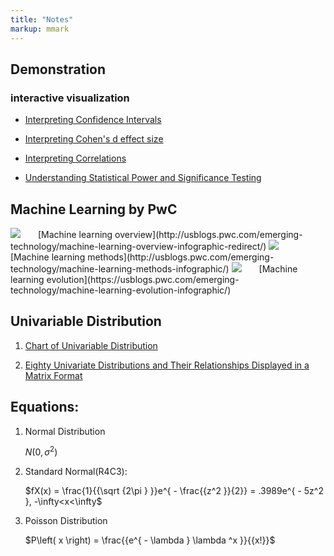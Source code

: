 ```yaml
---
title: "Notes"
markup: mmark
---
```


## Demonstration
### interactive visualization


- [Interpreting Confidence Intervals](http://rpsychologist.com/d3/CI/) 

- [Interpreting Cohen's d effect size](http://rpsychologist.com/d3/cohend/)

- [Interpreting Correlations](http://rpsychologist.com/d3/correlation/)

- [Understanding Statistical Power and Significance Testing](http://rpsychologist.com/d3/NHST/)

## Machine Learning by PwC

<img src="https://usblogs.pwc.com/emerging-technology/wp-content/uploads/2017/05/machine-learning-overview-thumb.png" style="max-width:15%;min-width:40px;" >
[Machine learning overview](http://usblogs.pwc.com/emerging-technology/machine-learning-overview-infographic-redirect/)

<img src="https://usblogs.pwc.com/emerging-technology/wp-content/uploads/2017/05/machine-learning-methods-thumb.png" style="max-width:15%;min-width:40px;" >
[Machine learning methods](http://usblogs.pwc.com/emerging-technology/machine-learning-methods-infographic/)

<img src="https://usblogs.pwc.com/emerging-technology/wp-content/uploads/2017/05/machine-learning-evolution-thumb.png" style="max-width:15%;min-width:40px;" >
[Machine learning evolution](https://usblogs.pwc.com/emerging-technology/machine-learning-evolution-infographic/)

## Univariable Distribution


1. [Chart of Univariable Distribution](https://www.wolfram.com/mathematica/new-in-8/parametric-probability-distributions/index.html)

    
    
1. [Eighty Univariate Distributions and Their Relationships Displayed in a Matrix Format](https://ieeexplore-ieee-org.proxy.lib.pdx.edu/abstract/document/5755180)

## Equations:

1. Normal Distribution

   $N\left(0,\sigma ^{2}\right)$
    
1. Standard Normal(R4C3):

   $fX(x) = \frac{1}{{\sqrt {2\pi } }}e^{ - \frac{{z^2 }}{2}} = .3989e^{ - 5z^2 }, -\infty<x<\infty$
    

1. Poisson Distribution

   $P\left( x \right) = \frac{{e^{ - \lambda } \lambda ^x }}{{x!}}$
